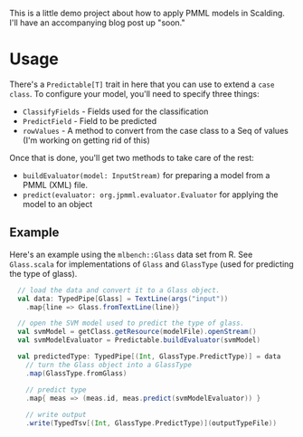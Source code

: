 This is a little demo project about how to apply PMML models in Scalding. I'll have an accompanying blog post up "soon."

# Usage

There's a `Predictable[T]` trait in here that you can use to extend a `case class`. To configure your model, you'll need to specify three things:

  * `ClassifyFields` - Fields used for the classification
  * `PredictField` - Field to be predicted
  * `rowValues` - A method to convert from the case class to a Seq of values (I'm working on getting rid of this)

Once that is done, you'll get two methods to take care of the rest:

* `buildEvaluator(model: InputStream)` for preparing a model from a PMML (XML) file.
* `predict(evaluator: org.jpmml.evaluator.Evaluator` for applying the model to an object

## Example

Here's an example using the `mlbench::Glass` data set from R. See `Glass.scala` for implementations of `Glass` and `GlassType` (used for predicting the type of glass).

```scala
  // load the data and convert it to a Glass object.
  val data: TypedPipe[Glass] = TextLine(args("input"))
    .map{line => Glass.fromTextLine(line)}

  // open the SVM model used to predict the type of glass.
  val svmModel = getClass.getResource(modelFile).openStream()
  val svmModelEvaluator = Predictable.buildEvaluator(svmModel)

  val predictedType: TypedPipe[(Int, GlassType.PredictType)] = data
    // turn the Glass object into a GlassType
    .map(GlassType.fromGlass)

    // predict type
    .map{ meas => (meas.id, meas.predict(svmModelEvaluator)) }
    
    // write output
    .write(TypedTsv[(Int, GlassType.PredictType)](outputTypeFile))
```
